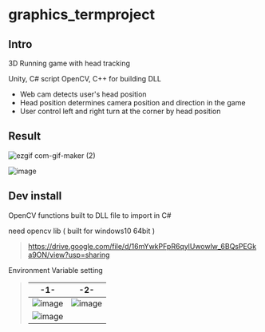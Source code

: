 # graphics_termproject

## Intro
3D Running game with head tracking

Unity, C# script
OpenCV, C++ for building DLL

- Web cam detects user's head position
- Head position determines camera position and direction in the game
- User control left and right turn at the corner by head position
## Result
![ezgif com-gif-maker (2)](https://user-images.githubusercontent.com/49244613/123520971-a7296300-d6ee-11eb-88ed-f1f40d0eba75.gif)

![image](https://user-images.githubusercontent.com/49244613/123129311-d3db4180-d486-11eb-900d-3985328157e1.png)



## Dev install
OpenCV functions built to DLL file to import in C#

need opencv lib  ( built for windows10 64bit )
> https://drive.google.com/file/d/16mYwkPFpR6qylUwowlw_6BQsPEGka9ON/view?usp=sharing

Environment Variable setting  
>  |-1-|-2-|
>  |---|---|  
>  |![image](https://user-images.githubusercontent.com/49244613/119520475-4a681f00-bdb5-11eb-8afb-e64c1d4fc61a.png)|![image](https://user-images.githubusercontent.com/49244613/119520589-5fdd4900-bdb5-11eb-8a08-29e399f14e93.png)|
>  | ![image](https://user-images.githubusercontent.com/49244613/119521368-088ba880-bdb6-11eb-933a-a1c53bea5aae.png) ||




